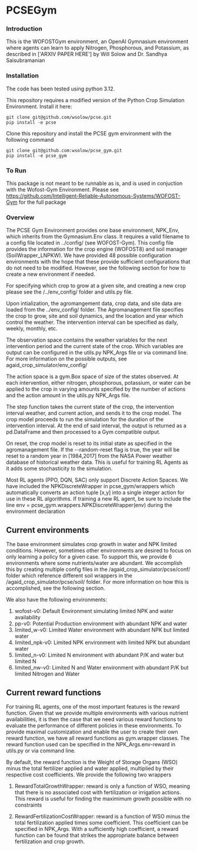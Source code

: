 # PCSEGym

### Introduction
This is the WOFOSTGym environment, an OpenAI Gymnasium environment where agents 
can learn to apply Nitrogen, Phosphorous, and Potassium, as described in 
['ARXIV PAPER HERE'] by Will Solow and Dr. Sandhya Saisubramanian 

### Installation
The code has been tested using python 3.12.

This repository requires a modified version of the Python Crop Simulation Environment. 
Install it here:

```
git clone git@github.com/wsolow/pcse.git
pip install -e pcse
```

Clone this repository and install the PCSE gym environment with the following command
    
```
git clone git@github.com:wsolow/pcse_gym.git
pip install -e pcse_gym
```

### To Run

This package is not meant to be runnable as is, and is used in conjuction with the 
Wofost-Gym Environment. Please see https://github.com/Intelligent-Reliable-Autonomous-Systems/WOFOST-Gym
for the full package


### Overview
The PCSE Gym Environment provides one base environment, NPK_Env, which inherits
from the Gymnasium.Env class. It requires a valid filename to a config file located
in ../config/ (see WOFOST-Gym). This config file provides the information for 
the crop engine (WOFOST8) and soil manager (SoilWrapper_LNPKW). We have provided
48 possible configuration environments with the hope that these provide sufficient configurations 
that do not need to be modified. However, see the following section for how to create
a new environment if needed. 

For specifying which crop to grow at a given site, and creating a new crop please 
see the /../env_config/ folder and utils.py file. 

Upon intialization, the agromangement data, crop data, and site data are loaded from
the ../env_config/ folder. The Agromanagement file specifies the 
crop to grow, site and soil dynamics, and the location and year which control the 
weather. The intervention interval can be specified as daily, weekly, monthly, etc. 

The observation space contains the weather variables for the next intervention period
and the current state of the crop. Which variables are output can be configured
in the utils.py NPK_Args file or via command line. For more information on the 
possible outputs, see agaid_crop_simulator/env_config/

The action space is a gym.Box space of size of the states observed. At each
intervention, either nitrogen, phosphorous, potassium, or water can be applied to
the crop in varying amounts specified by the number of actions and the action amount
in the utils.py NPK_Args file. 

The step function takes the current state of the crop, the intervention interval
weather, and current action, and sends it to the crop model. The crop model proceeds
to run the simulation for the duration of the intervention interval. At the end of 
said interval, the output is returned as a pd.DataFrame and then processed to a 
Gym compatible output. 

On reset, the crop model is reset to its initial state as specified in the 
agromanagement file. If the --random-reset flag is true, the year will be reset
to a random year in [1984,2017] from the NASA Power weather database of historical
weather data. This is useful for training RL Agents as it adds some stochasticity
to the simulation. 

Most RL agents (PPO, DQN, SAC) only support Discrete Action Spaces. We have included
the NPKDiscreteWrapper in pcse_gym/wrappers which automatically converts an 
action tuple [x,y] into a single integer action for use in these RL algorithms.
If training a new RL agent, be sure to include the line 
env = pcse_gym.wrappers.NPKDiscreteWrapper(env) during the environment declaration

## Current environments
The base environment simulates crop growth in water and NPK limited conditions. 
However, sometimes other environments are desired to focus on only learning a 
policy for a given case. To support this, we provide 6 environments where some
nutrients/water are abundant. We accomplish this by creating multiple config files
in the /agaid_crop_simulator/pcse/conf/ folder which reference different soil wrappers
in the /agaid_crop_simulator/pcse/soil/ folder. For more information on how this 
is accomplished, see the following section. 

We also have the following environments:
1. wofost-v0: Default Environment simulating limited NPK and water availability
2. pp-v0: Potential Production environment with abundant NPK and water
3. limited_w-v0: Limited Water environment with abundant NPK but limited water
4. limited_npk-v0: Limited NPK environment with limited NPK but abundant water
5. limited_n-v0: Limited N environment with abundant P/K and water but limited N
6. limited_nw-v0: Limited N and Water environment with abundant P/K but limited Nitrogen and Water

## Current reward functions
For training RL agents, one of the most important features is the reward function.
Given that we provide multiple environments with various nutrient availabilities,
it is then the case that we need various reward functions to evaluate the performance
of different policies in these environments. To provide maximal customization and 
enable the user to create their own reward function, we have all reward functions
as gym.wrapper classes. The reward function used can be specified in the 
NPK_Args.env-reward in utils.py or via command line. 

By default, the reward function is the Weight of Storage Organs (WSO) minus
the total fertilizer applied and water applied, multiplied by their respective
cost coefficients. We provide the following two wrappers

1. RewardTotalGrowthWrapper: reward is only a function of WSO, meaning that there
is no associated cost with fertilization or irrigation actions. This reward is
useful for finding the maximimum growth possible with no constraints

2. RewardFertilizationCostWrapper: reward is a function of WSO minus the total 
fertilization applied times some coefficient. This coefficient can be specified
in NPK_Args. With a sufficiently high coefficient, a reward function can be found
that strikes the appropriate balance between fertilization and crop growth. 



